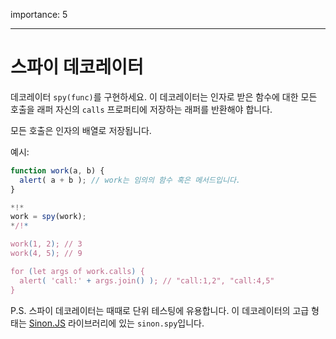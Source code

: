 importance: 5

---

# 스파이 데코레이터

데코레이터 `spy(func)`를 구현하세요. 이 데코레이터는 인자로 받은 함수에 대한 모든 호출을 래퍼 자신의 `calls` 프로퍼티에 저장하는 래퍼를 반환해야 합니다.

모든 호출은 인자의 배열로 저장됩니다.

예시:

```js
function work(a, b) {
  alert( a + b ); // work는 임의의 함수 혹은 메서드입니다.
}

*!*
work = spy(work);
*/!*

work(1, 2); // 3
work(4, 5); // 9

for (let args of work.calls) {
  alert( 'call:' + args.join() ); // "call:1,2", "call:4,5"
}
```

P.S. 스파이 데코레이터는 때때로 단위 테스팅에 유용합니다. 이 데코레이터의 고급 형태는 [Sinon.JS](http://sinonjs.org/) 라이브러리에 있는 `sinon.spy`입니다.
